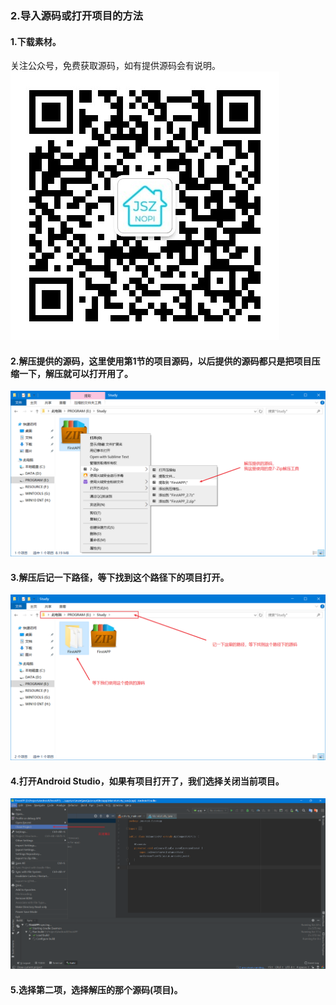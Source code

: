 ### 2.导入源码或打开项目的方法
#### 1.下载素材。
关注公众号，免费获取源码，如有提供源码会有说明。
![title](https://raw.githubusercontent.com/JSZNopi/JSZImage/master/gitnote/2019/10/30/WXCODE-1572446034519.jpeg)

#### 2.解压提供的源码，这里使用第1节的项目源码，以后提供的源码都只是把项目压缩一下，解压就可以打开用了。
![title](https://raw.githubusercontent.com/JSZNopi/JSZImage/master/gitnote/2019/12/03/1-1575381130953.png)

#### 3.解压后记一下路径，等下找到这个路径下的项目打开。
![title](https://raw.githubusercontent.com/JSZNopi/JSZImage/master/gitnote/2019/12/03/2-1575381255328.png)

#### 4.打开Android Studio，如果有项目打开了，我们选择关闭当前项目。
![title](https://raw.githubusercontent.com/JSZNopi/JSZImage/master/gitnote/2019/12/03/3-1575381435009.png)

#### 5.选择第二项，选择解压的那个源码(项目)。

